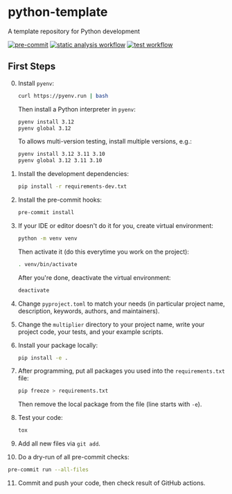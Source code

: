 # python-template
A template repository for Python development

[![pre-commit](https://img.shields.io/badge/pre--commit-enabled-brightgreen?logo=pre-commit)](https://github.com/pre-commit/pre-commit)
[![static analysis workflow](https://github.com/BioDisCo/python-template/actions/workflows/pre-commit.yaml/badge.svg)](https://github.com/BioDisCo/python-template/actions/workflows/pre-commit.yaml/)
[![test workflow](https://github.com/BioDisCo/python-template/actions/workflows/test.yaml/badge.svg)](https://github.com/BioDisCo/python-template/actions/workflows/test.yaml/)

## First Steps

0. Install `pyenv`:
   ```bash
   curl https://pyenv.run | bash
   ```
   Then install a Python interpreter in `pyenv`:
   ```bash
   pyenv install 3.12
   pyenv global 3.12
   ```
   To allows multi-version testing, install multiple versions, e.g.:
   ```bash
   pyenv install 3.12 3.11 3.10
   pyenv global 3.12 3.11 3.10
   ```

1. Install the development dependencies:
   ```bash
   pip install -r requirements-dev.txt
   ```

2. Install the pre-commit hooks:
   ```bash
   pre-commit install
   ```

3. If your IDE or editor doesn't do it for you, create virtual environment:
   ```bash
   python -m venv venv
   ```
   Then activate it (do this everytime you work on the project):
   ```bash
   . venv/bin/activate
   ```
   After you're done, deactivate the virtual environment:
   ```bash
   deactivate
   ```

4. Change `pyproject.toml` to match your needs (in particular project name,
   description, keywords, authors, and maintainers).

5. Change the `multiplier` directory to your project name, write your project
   code, your tests, and your example scripts.

6. Install your package locally:
   ```bash
   pip install -e .
   ```

7. After programming, put all packages you used into the
   `requirements.txt` file:
   ```bash
   pip freeze > requirements.txt
   ```
   Then remove the local package from the file (line starts with `-e`).

8. Test your code:
   ```bash
   tox
   ```

9. Add all new files via `git add`.

10. Do a dry-run of all pre-commit checks:
   ```bash
   pre-commit run --all-files
   ```

11. Commit and push your code, then check result of GitHub actions.
